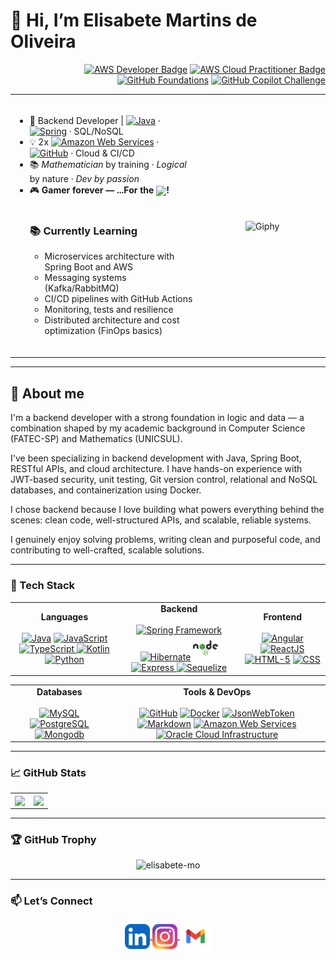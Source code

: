 <h1>👋 Hi, I’m Elisabete Martins de Oliveira</h1>

<p align="right">
	<a href="https://www.credly.com/users/elisabete-martins-de-oliveira" target="_blank"><img src="https://images.credly.com/size/340x340/images/b9feab85-1a43-4f6c-99a5-631b88d5461b/image.png" width="60" alt="AWS Developer Badge"/></a>
	<a href="https://www.credly.com/users/elisabete-martins-de-oliveira" target="_blank"><img src="https://images.credly.com/size/340x340/images/00634f82-b07f-4bbd-a6bb-53de397fc3a6/image.png" width="60" alt="AWS Cloud Practitioner Badge"/></a>
	<a href="https://www.credly.com/users/elisabete-martins-de-oliveira" target="_blank"><img src="https://images.credly.com/images/024d0122-724d-4c5a-bd83-cfe3c4b7a073/image.png" width="60" alt="GitHub Foundations"/></a>
	<a href="https://www.credly.com/users/elisabete-martins-de-oliveira" target="_blank"><img src="https://images.credly.com/size/340x340/images/6933c05e-f694-4504-a3da-16c9c102a63d/blob" width="60" alt="GitHub Copilot Challenge"/></a>
</p>

<table>
  <tr>
    <td>
      <ul>
	</br>
	<li>🎯 Backend Developer | 
		<a href="https://java.com/" target="_blank"><img align="top" alt="Java" src="https://img.shields.io/badge/Java-ED8B00?style=flat&logo=Java&logoColor=white" /></a> · 			<a href="https://spring.io/" target="_blank"><img align="top" alt="Spring" src="https://img.shields.io/badge/Spring-6DB33F?style=flat&logo=spring&logoColor=white" /></a> · 		SQL/NoSQL<br></li>
	<li>💡 2x 
		<a href="https://aws.amazon.com/" target="_blank"><img align="top" alt="Amazon Web Services" src="https://img.shields.io/badge/Amazon Web Services-FF9900?style=flat&logo=amazonwebservices&logoColor=white" /></a> · 
		<a href="https://github.com/" target="_blank"><img align="top" alt="GitHub" src="https://img.shields.io/badge/GitHub Foundations-181717?style=flat&logo=github&logoColor=white" /></a> · 
		Cloud & CI/CD<br></li>
	<li>📚 <i>Mathematician</i> by training · <i>Logical</i> by nature · <i>Dev by passion</i><br></li>
	<li>🎮 <strong>Gamer forever — ...For the <img align="center" src="https://img.icons8.com/color/30/world-of-warcraft-horde.png" />!</strong></li>
	  </br>
	<h3> 📚 Currently Learning </h3>
        <ul> 
          <li> Microservices architecture with Spring Boot and AWS</li>
          <li> Messaging systems (Kafka/RabbitMQ)</li>
          <li> CI/CD pipelines with GitHub Actions</li>
	  <li> Monitoring, tests and resilience</li>
          <li> Distributed architecture and cost optimization (FinOps basics)</li>
	</ul>
	</br>
      </ul>
    </td>
    <td align="center" width="40%>
      <a href="https://giphy.com/gifs/80s-nintendo-TTy5YmVmhmWhq">
	<img src="https://media1.giphy.com/media/TTy5YmVmhmWhq/giphy.gif?cid=ecf05e47pezss22twk6req46d990okx4wk97kraucnbqiy0b&ep=v1_gifs_search&rid=giphy.gif&ct=g" width="70%" alt="Giphy" align="center"/>
      </a>    
    </td>
  </tr>
</table>

---

## 🧠  About me
   I'm a backend developer with a strong foundation in logic and data — a combination shaped by my academic background in Computer Science (FATEC-SP) and Mathematics (UNICSUL).
   
   I've been specializing in backend development with Java, Spring Boot, RESTful APIs, and cloud architecture. I have hands-on experience with JWT-based security, unit testing, Git version control, relational and NoSQL databases, and containerization using Docker.
   
   I chose backend because I love building what powers everything behind the scenes: clean code, well-structured APIs, and scalable, reliable systems.
   
   I genuinely enjoy solving problems, writing clean and purposeful code, and contributing to well-crafted, scalable solutions.

---

### 🚀 Tech Stack

<div align="center">

<table>
<tr>
<td align="center"><b>Languages</b><br><br>
  <a href="https://java.com/" target="_blank"><img alt="Java" src="https://www.vectorlogo.zone/logos/java/java-icon.svg" width="40" /></a>
  <a href="https://www.javascript.com/"><img src="https://upload.vectorlogo.zone/logos/javascript/images/806c2e30-cf85-4b36-81bb-037049603c34.svg" alt="JavaScript" width="40"/></a>
  <a href="https://www.typescriptlang.org/" target="_blank"> <img src="https://www.vectorlogo.zone/logos/typescriptlang/typescriptlang-icon.svg" alt="TypeScript" width="40"/> </a>
  <a href="https://kotlinlang.org/" target="_blank"><img alt="Kotlin" src="https://www.vectorlogo.zone/logos/kotlinlang/kotlinlang-icon.svg" width="40" /></a>
  <a href="https://python.org/" target="_blank"><img alt="Python" src="https://www.vectorlogo.zone/logos/python/python-icon.svg" width="40"/></a></td>
<td align="center"><b>Backend</b><br><br>
  <a href="https://spring.io/" target="_blank"><img alt="Spring Framework" src="https://www.vectorlogo.zone/logos/springio/springio-icon.svg" width="40" /></a>
  <a href="https://hibernate.org/" target="_blank"><img alt="Hibernate" src="https://www.vectorlogo.zone/logos/hibernate/hibernate-icon.svg" width="40" /></a>
  <a href="https://nodejs.org" target="_blank"> <img src="https://raw.githubusercontent.com/devicons/devicon/master/icons/nodejs/nodejs-original-wordmark.svg" alt="Nodejs" width="40"/> </a> 
  <a href="http://expressjs.com/" target="_blank"> <img src="https://www.vectorlogo.zone/logos/expressjs/expressjs-icon.svg" alt="Express" width="40"/> </a>
  <a href="https://sequelize.org/" target="_blank"> <img src="https://www.vectorlogo.zone/logos/sequelizejs/sequelizejs-icon.svg" alt="Sequelize" width="40"/></a>
</td>
<td align="center"><b>Frontend</b><br><br>
  <a href="https://angular.io/" target="_blank"><img alt="Angular" src="https://www.vectorlogo.zone/logos/angular/angular-icon.svg" width="40" /></a>
  <a href="https://reactjs.org/"><img src="https://www.vectorlogo.zone/logos/reactjs/reactjs-icon.svg" alt="ReactJS" width="40"/></a>
  <a href="https://html.spec.whatwg.org/multipage/"><img src="https://www.vectorlogo.zone/logos/w3_html5/w3_html5-icon.svg" alt="HTML-5" width="40"/></a>
  <a href="https://www.w3.org/Style/CSS/Overview.en.html"><img src="https://www.vectorlogo.zone/logos/w3_css/w3_css-icon.svg" alt="CSS" width="40"/></a>
</td>
</tr>
</table>
<table>
<tr>
<td align="center"><b>Databases</b><br><br>
  <a href="https://www.MySQL.com/" target="_blank"><img alt="MySQL" src="https://www.vectorlogo.zone/logos/mysql/mysql-icon.svg" width="40"/></a>
  <a href="https://www.postgresql.org/"><img src="https://www.vectorlogo.zone/logos/postgresql/postgresql-icon.svg" alt="PostgreSQL" width="40"/></a>
  <a href="https://www.mongodb.com/" target="_blank"> <img src="https://www.vectorlogo.zone/logos/mongodb/mongodb-icon.svg" alt="Mongodb" width="40"/> </a>
</td>
<td align="center"><b>Tools & DevOps</b><br><br>
  <a href="https://github.com/"><img src="https://www.vectorlogo.zone/logos/github/github-icon.svg" alt="GitHub" width="40"/></a>
  <a href="https://www.docker.com/" target="_blank"><img alt="Docker" src="https://www.vectorlogo.zone/logos/docker/docker-icon.svg" width="40"/></a>
  <a href="https://jwt.io/" target="_blank"> <img src="https://img.icons8.com/color/512/java-web-token.png" alt="JsonWebToken" width="40"/> </a> 
  <a href="https://commonmark.org/"><img src="https://www.vectorlogo.zone/logos/commonmark/commonmark-icon.svg" alt="Markdown" width="40"/></a>
  <a href="https://aws.amazon.com/"><img src="https://www.vectorlogo.zone/logos/amazon_aws/amazon_aws-icon.svg" alt="Amazon Web Services" width="40"/></a>
  <a href="https://oracle.com/"><img src="https://github.com/user-attachments/assets/794febd9-0a02-42ec-9a71-2f0c84e63633" alt="Oracle Cloud Infrastructure" width="40"/></a>
</td>
</tr>
</table>
</div>	

---

### 📈 GitHub Stats

<div align="center">
  <table border="0">
    <tr>
      <td><img align="center" src="https://github-readme-stats.vercel.app/api?username=Elisabete-MO&count_private=true&show_icons=true&theme=transparent&hide_border=true" /></td>
      <td><img align="center" src="https://github-readme-stats.vercel.app/api/top-langs/?username=Elisabete-MO&langs_count=6&theme=transparent&hide_border=true" /></td>
    </tr>
  </table>
</div>

---

### 🏆 GitHub Trophy

<p align="center"> 
  <img src="https://github-profile-trophy.vercel.app/?username=elisabete-mo&no-bg=true&no-frame=true&margin-w=15&margin-h=15&column=-1" alt="elisabete-mo" />
</p>

---

### 📫 Let’s Connect

<p align="center">
  <a href="https://www.linkedin.com/in/elisabete-martinsdeoliveira" target="blank">
    <img alt="LinkedIn" align="center" width="40px" src="https://github.com/tandpfun/skill-icons/blob/main/icons/LinkedIn.svg" />
  </a> 
  <a href="https://www.instagram.com/bete.mrt/" target="blank">
    <img alt="Instagram" align="center" width="40px" src="https://github.com/tandpfun/skill-icons/blob/main/icons/Instagram.svg"/>
  </a>
  <a href="mailto:bete.mrt@gmail.com" target="blank">
    <img alt="Email" align="center" width="50px" src="https://github.com/timche/gmail-desktop/blob/main/media/icon.svg" />
  </a>
</p>

<!---
## 👋 Hi, I’m Elisabete Martins de Oliveira
</br>
<table border="0" text-align="center">
  <tr>
    <td>
      <ul>
        <li>👀 I’m interested in WOW (...For the <img align="center" src="https://img.icons8.com/color/30/world-of-warcraft-horde.png" />!)</li>
        <li>I :heartpulse: <i>The Lord of the Rings</i>, <i>The Umbrella Academy</i> and <i>The Witcher</i></li>
<br/>
        <li><strong>🌱 I’m currently learning:</strong></li>
	  <ul>
            <li><a href="https://aws.amazon.com/pt/certification/certified-cloud-practitioner/?ch=sec&sec=rmg&d=1" target="_blank"><img align="top" alt="AWS Cloud Practitioner" src="https://img.shields.io/badge/Amazon Web Services-FF9900?style=for-the-badge&logo=amazonwebservices&logoColor=white" /></a></li>
            <li><a href="https://java.com/" target="_blank"><img align="top" alt="Java" src="https://img.shields.io/badge/Java-ED8B00?style=for-the-badge&logo=Java&logoColor=white" /></a></li>
	    <li><a href="https://spring.io/" target="_blank"><img align="top" alt="Spring" src="https://img.shields.io/badge/Spring-6DB33F?style=for-the-badge&logo=spring&logoColor=white" /></a></li>
	    <li><a href="https://mysql.com/" target="_blank"><img align="top" alt="My SQL" src="https://img.shields.io/badge/MySQL-00758f?style=for-the-badge&logo=mysql&logoColor=white" /></a></li>
	  </ul>
<br/>
        <li>⚡ Fun fact: I've been playing video games for a long, long time. :feelsgood:</li>
      </ul>
    </td>
    <td align="center">
      <a href="https://giphy.com/gifs/80s-nintendo-TTy5YmVmhmWhq">
	      <img src="https://media1.giphy.com/media/TTy5YmVmhmWhq/giphy.gif?cid=ecf05e47pezss22twk6req46d990okx4wk97kraucnbqiy0b&ep=v1_gifs_search&rid=giphy.gif&ct=g" width="60%" alt="Giphy"/>
      </a>
    </td>
  </tr>
</table>
<hr>

<div align="center">
  <table border="0">
    <tr>
      <td><img align="center" src="https://github-readme-stats.vercel.app/api?username=Elisabete-MO&count_private=true&show_icons=true&theme=transparent&hide_border=true" /></td>
      <td><img align="center" src="https://github-readme-stats.vercel.app/api/top-langs/?username=Elisabete-MO&langs_count=6&theme=transparent&hide_border=true" /></td>
    </tr>
  </table>
</div>
<hr>
  <h3>🛠️ Tech Stack</h3>
<div align="center">
  <table border="0" text-align="center">
    <tr>
      <td>
        <a href="https://java.com/" target="_blank"><img alt="Java" src="https://www.vectorlogo.zone/logos/java/java-icon.svg" width="40" /></a>
        <a href="https://spring.io/" target="_blank"><img alt="Spring Framework" src="https://www.vectorlogo.zone/logos/springio/springio-icon.svg" width="40" /></a>
        <a href="https://hibernate.org/" target="_blank"><img alt="Hibernate" src="https://www.vectorlogo.zone/logos/hibernate/hibernate-icon.svg" width="40" /></a>
	<a href="https://github.com/"><img src="https://www.vectorlogo.zone/logos/github/github-icon.svg" alt="GitHub" width="40"/></a>
        <a href="https://commonmark.org/"><img src="https://www.vectorlogo.zone/logos/commonmark/commonmark-icon.svg" alt="Markdown" width="40"/></a>
        <a href="https://www.docker.com/" target="_blank"><img alt="Docker" src="https://www.vectorlogo.zone/logos/docker/docker-icon.svg" width="40"/></a>
        <a href="https://jwt.io/" target="_blank"> <img src="https://img.icons8.com/color/512/java-web-token.png" alt="JsonWebToken" width="40"/> </a> 
        <a href="https://www.MySQL.com/" target="_blank"><img alt="MySQL" src="https://www.vectorlogo.zone/logos/mysql/mysql-icon.svg" width="40"/></a>
	<a href="https://www.mongodb.com/" target="_blank"> <img src="https://www.vectorlogo.zone/logos/mongodb/mongodb-icon.svg" alt="Mongodb" width="40"/> </a>
	<a href="https://angular.io/" target="_blank"><img alt="Angular" src="https://www.vectorlogo.zone/logos/angular/angular-icon.svg" width="40" /></a>
	<a href="https://kotlinlang.org/" target="_blank"><img alt="Kotlin" src="https://www.vectorlogo.zone/logos/kotlinlang/kotlinlang-icon.svg" width="40" /></a>
        <a href="https://python.org/" target="_blank"><img alt="Python" src="https://www.vectorlogo.zone/logos/python/python-icon.svg" width="40"/></a>
	<a href="https://www.typescriptlang.org/" target="_blank"> <img src="https://www.vectorlogo.zone/logos/typescriptlang/typescriptlang-icon.svg" alt="TypeScript" width="40"/> </a>
    </tr>
  </table>
  <table border="0" text-align="center">
    <tr>
      <td>
	<a href="https://www.javascript.com/"><img src="https://upload.vectorlogo.zone/logos/javascript/images/806c2e30-cf85-4b36-81bb-037049603c34.svg" alt="JavaScript" width="40"/></a>
        <a href="https://www.w3.org/Style/CSS/Overview.en.html"><img src="https://www.vectorlogo.zone/logos/w3_css/w3_css-icon.svg" alt="CSS" width="40"/></a>
        <a href="https://html.spec.whatwg.org/multipage/"><img src="https://www.vectorlogo.zone/logos/w3_html5/w3_html5-icon.svg" alt="HTML-5" width="40"/></a>
        <a href="https://nodejs.org" target="_blank"> <img src="https://raw.githubusercontent.com/devicons/devicon/master/icons/nodejs/nodejs-original-wordmark.svg" alt="Nodejs" width="40"/> </a>
        <a href="https://www.npmjs.com/"><img alt="npm" src="https://www.vectorlogo.zone/logos/npmjs/npmjs-icon.svg" width="40"/></a>
        <a href="https://reactjs.org/"><img src="https://www.vectorlogo.zone/logos/reactjs/reactjs-icon.svg" alt="ReactJS" width="40"/></a>
        <a href="https://redux.js.org/"><img src="https://www.svgrepo.com/show/303557/redux-logo.svg" alt="Redux" width="40"/></a>
        <a href="http://expressjs.com/" target="_blank"> <img src="https://www.vectorlogo.zone/logos/expressjs/expressjs-icon.svg" alt="Express" width="40"/> </a>
        <a href="https://sequelize.org/" target="_blank"> <img src="https://www.vectorlogo.zone/logos/sequelizejs/sequelizejs-icon.svg" alt="Sequelize" width="40"/></a>
        <a href="https://mochajs.org/" target="_blank"> <img src="https://www.vectorlogo.zone/logos/mochajs/mochajs-icon.svg" alt="Mocha" width="40"/> </a> 
      </td>
    </tr>
  </table>			
</div>

<h3>🛠️ To Learn</h3>
<div align="center">
  <table border=0>
    <tr>
        <td>
          <a href="https://aws.amazon.com/" target="_blank"><img alt="Amazon Web Services" width="40" src="https://www.vectorlogo.zone/logos/amazon_aws/amazon_aws-icon.svg" /></a>
          <a href="https://cloud.google.com/" target="_blank"><img alt="Google Cloud" src="https://www.vectorlogo.zone/logos/google_cloud/google_cloud-icon.svg" width="40"/></a>
          <a href="https://getbootstrap.com/" target="_blank"><img alt="Bootstrap" src="https://www.vectorlogo.zone/logos/getbootstrap/getbootstrap-icon.svg" width="40"/></a>
          <a href="https://testing-library.com/" target="_blank"><img alt="React Testing Library" src="https://testing-library.com/img/octopus-128x128.png" width="48px"/></a>
          <a href="https://www.cypress.io" target="_blank"> <img src="https://raw.githubusercontent.com/simple-icons/simple-icons/6e46ec1fc23b60c8fd0d2f2ff46db82e16dbd75f/icons/cypress.svg" alt="Cypress" width="40"/> </a> 
          <a href="https://www.figma.com/" target="_blank"> <img src="https://www.vectorlogo.zone/logos/figma/figma-icon.svg" alt="Figma" width="40"/> </a> 
          <a href="https://golang.org" target="_blank"> <img src="https://www.vectorlogo.zone/logos/golang/golang-icon.svg" alt="GO" width="40"/> </a> 
          <a href="https://jestjs.io" target="_blank"> <img src="https://www.vectorlogo.zone/logos/jestjsio/jestjsio-icon.svg" alt="Jest" width="40"/></a>
        </td>
    </tr>
  </table>
</div>
<hr>
<h3> 📫 How to reach me </h3>
<p align="center">
  <a href="https://skillicons.dev">   
    <a href="www.linkedin.com/in/ elisabete-martinsdeoliveira" target="blank">
      <img alt="LinkedIn" align="center" width="40px" src="https://github.com/tandpfun/skill-icons/blob/main/icons/LinkedIn.svg" />
    </a>
   
   <a href="https://www.instagram.com/bete.mrt/" target="blank">
      <img alt="Instagram" align="center" width="40px" src="https://github.com/tandpfun/skill-icons/blob/main/icons/Instagram.svg" /></a>
  </a>
  <a href="mailto:bete.mrt@gmail.com" target="blank">
      <img alt="Email" align="center" width="50px" src="https://github.com/timche/gmail-desktop/blob/main/media/icon.svg" /></a>
</p>
 
<!--  https://www.vectorlogo.zone/logos/gmail/gmail-icon.svg -->
<!--  <a href="https://twitter.com/pramod2107" target="blank"><img align="center" alt="Twitter" width="30px" src="https://www.vectorlogo.zone/logos/twitter/twitter-official.svg" /></a>
<hr>
<h3>🏆 Github Profile Trophy</h3>
  <p align="center"> 
    <a href="https://github.com/ryo-ma/github-profile-trophy"><img src="https://github-profile-trophy.vercel.app/?username=elisabete-mo&no-bg=true&no-frame=true&margin-w=15&margin-h=15&column=-1" alt="elisabete-mo" /></a> 
  </p>


```diff

- texto em vermelho
+ texto em verde
! texto em laranja
# texto em cinza
@@ texto em roxo (e negrito)@@

```
Elisabete-MO/Elisabete-MO is a ✨ special ✨ repository because its `README.md` (this file) appears on your GitHub profile.
You can click the Preview link to take a look at your changes.
--->
